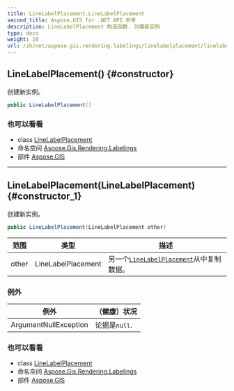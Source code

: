 ```yaml
---
title: LineLabelPlacement.LineLabelPlacement
second_title: Aspose.GIS for .NET API 参考
description: LineLabelPlacement 构造函数. 创建新实例
type: docs
weight: 10
url: /zh/net/aspose.gis.rendering.labelings/linelabelplacement/linelabelplacement/
---
```

## LineLabelPlacement() {#constructor}

创建新实例。

```csharp
public LineLabelPlacement()
```

### 也可以看看

* class [LineLabelPlacement](../)
* 命名空间 [Aspose.Gis.Rendering.Labelings](../../linelabelplacement/)
* 部件 [Aspose.GIS](../../../)

---

## LineLabelPlacement(LineLabelPlacement) {#constructor_1}

创建新实例。

```csharp
public LineLabelPlacement(LineLabelPlacement other)
```

| 范围 | 类型 | 描述 |
| --- | --- | --- |
| other | LineLabelPlacement | 另一个[`LineLabelPlacement`](../)从中复制数据。 |

### 例外

| 例外 | （健康）状况 |
| --- | --- |
| ArgumentNullException | 论据是`null`. |

### 也可以看看

* class [LineLabelPlacement](../)
* 命名空间 [Aspose.Gis.Rendering.Labelings](../../linelabelplacement/)
* 部件 [Aspose.GIS](../../../)


